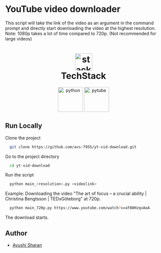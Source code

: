 # YouTube video downloader

This script will take the link of the video as an argument in the command prompt and directly start downloading the video at the highest resolution.
<br>
Note: 1080p takes a lot of time compared to 720p. (Not recommended for large videos)

<h1 align="center">
  <img src="https://ik.imagekit.io/pq7opoglh/GitHub_ReadMe/stack_GjMfbKvDP.svg?ik-sdk-version=javascript-1.4.3&updatedAt=1655143763495" width="55" alt="stacklogo-python" />
 <br>
 TechStack</h1>

<div align="center">
<img src="https://raw.githubusercontent.com/gilbarbara/logos/master/logos/python.svg" alt="python" width="80" height="80"/>
<img src="https://camo.githubusercontent.com/c96ba33a0453c8a2b81f1082f5821a9366fa7fdbe94acfd18ac64314a0a4392d/68747470733a2f2f6173736574732e6e69636b666963616e6f2e636f6d2f67682d7079747562652e6d696e2e737667" alt="pytube" height="80"/>
</div>

## Run Locally

Clone the project

```bash
  git clone https://github.com/avs-7955/yt-vid-download.git
```

Go to the project directory

```bash
  cd yt-vid-download
```

Run the script

```bash
  python main_<resolution>.py <videolink>
```

Example: Downloading the video "The art of focus – a crucial ability | Christina Bengtsson | TEDxGöteborg" at 720p.

```bash
  python main_720p.py https://www.youtube.com/watch?v=xF80HzqvAoA
```

The download starts.

## Author

-   [Ayushi Sharan](https://github.com/avs-7955)
